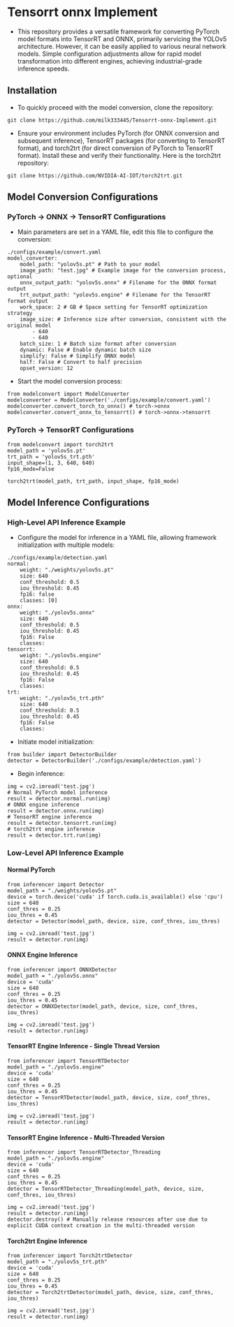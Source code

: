 # Tensorrt onnx Implement

-   This repository provides a versatile framework for converting PyTorch model formats into TensorRT and ONNX, primarily servicing the YOLOv5 architecture. However, it can be easily applied to various neural network models. Simple configuration adjustments allow for rapid model transformation into different engines, achieving industrial-grade inference speeds.

## Installation

-   To quickly proceed with the model conversion, clone the repository:

```python=
git clone https://github.com/milk333445/Tensorrt-onnx-Implement.git
```

-   Ensure your environment includes PyTorch (for ONNX conversion and subsequent inference), TensorRT packages (for converting to TensorRT format), and torch2trt (for direct conversion of PyTorch to TensorRT format). Install these and verify their functionality. Here is the torch2trt repository:

```python=
git clone https://github.com/NVIDIA-AI-IOT/torch2trt.git
```

## Model Conversion Configurations

### PyTorch -> ONNX -> TensorRT Configurations

-   Main parameters are set in a YAML file, edit this file to configure the conversion:

```python=
./configs/example/convert.yaml
model_converter:
    model_path: "yolov5s.pt" # Path to your model
    image_path: "test.jpg" # Example image for the conversion process, optional
    onnx_output_path: "yolov5s.onnx" # Filename for the ONNX format output
    trt_output_path: "yolov5s.engine" # Filename for the TensorRT format output
    work_space: 2 # GB # Space setting for TensorRT optimization strategy
    image_size: # Inference size after conversion, consistent with the original model
        - 640
        - 640
    batch_size: 1 # Batch size format after conversion
    dynamic: False # Enable dynamic batch size
    simplify: False # Simplify ONNX model
    half: False # Convert to half precision
    opset_version: 12

```

-   Start the model conversion process:

```python=
from modelconvert import ModelConverter
modelconverter = ModelConverter('./configs/example/convert.yaml')
modelconverter.convert_torch_to_onnx() # torch->onnx
modelconverter.convert_onnx_to_tensorrt() # torch->onnx->tensorrt
```

### PyTorch -> TensorRT Configurations

```python=
from modelconvert import torch2trt
model_path = 'yolov5s.pt'
trt_path = 'yolov5s_trt.pth'
input_shape=(1, 3, 640, 640)
fp16_mode=False

torch2trt(model_path, trt_path, input_shape, fp16_mode)
```

## Model Inference Configurations

### High-Level API Inference Example

-   Configure the model for inference in a YAML file, allowing framework initialization with multiple models:

```python=
./configs/example/detection.yaml
normal:
    weight: "./weights/yolov5s.pt"
    size: 640
    conf_threshold: 0.5
    iou_threshold: 0.45
    fp16: false
    classes: [0]
onnx:
    weight: "./yolov5s.onnx"
    size: 640
    conf_threshold: 0.5
    iou_threshold: 0.45
    fp16: False
    classes:
tensorrt:
    weight: "./yolov5s.engine"
    size: 640
    conf_threshold: 0.5
    iou_threshold: 0.45
    fp16: False
    classes:
trt:
    weight: "./yolov5s_trt.pth"
    size: 640
    conf_threshold: 0.5
    iou_threshold: 0.45
    fp16: False
    classes:
```

-   Initiate model initialization:

```python=
from builder import DetectorBuilder
detector = DetectorBuilder('./configs/example/detection.yaml')
```

-   Begin inference:

```python=
img = cv2.imread('test.jpg')
# Normal PyTorch model inference
result = detector.normal.run(img)
# ONNX engine inference
result = detector.onnx.run(img)
# TensorRT engine inference
result = detector.tensorrt.run(img)
# torch2trt engine inference
result = detector.trt.run(img)
```

### Low-Level API Inference Example

#### Normal PyTorch

```python=
from inferencer import Detector
model_path = "./weights/yolov5s.pt"
device = torch.device('cuda' if torch.cuda.is_available() else 'cpu')
size = 640
conf_thres = 0.25
iou_thres = 0.45
detector = Detector(model_path, device, size, conf_thres, iou_thres)

img = cv2.imread('test.jpg')
result = detector.run(img)
```

#### ONNX Engine Inference

```python=
from inferencer import ONNXDetector
model_path = "./yolov5s.onnx"
device = 'cuda'
size = 640
conf_thres = 0.25
iou_thres = 0.45
detector = ONNXDetector(model_path, device, size, conf_thres, iou_thres)

img = cv2.imread('test.jpg')
result = detector.run(img)
```

#### TensorRT Engine Inference - Single Thread Version

```python=
from inferencer import TensorRTDetector
model_path = "./yolov5s.engine"
device = 'cuda'
size = 640
conf_thres = 0.25
iou_thres = 0.45
detector = TensorRTDetector(model_path, device, size, conf_thres, iou_thres)

img = cv2.imread('test.jpg')
result = detector.run(img)
```

#### TensorRT Engine Inference - Multi-Threaded Version

```python=
from inferencer import TensorRTDetector_Threading
model_path = "./yolov5s.engine"
device = 'cuda'
size = 640
conf_thres = 0.25
iou_thres = 0.45
detector = TensorRTDetector_Threading(model_path, device, size, conf_thres, iou_thres)

img = cv2.imread('test.jpg')
result = detector.run(img)
detector.destroy() # Manually release resources after use due to explicit CUDA context creation in the multi-threaded version
```

#### Torch2trt Engine Inference

```python=
from inferencer import Torch2trtDetector
model_path = "./yolov5s_trt.pth"
device = 'cuda'
size = 640
conf_thres = 0.25
iou_thres = 0.45
detector = Torch2trtDetector(model_path, device, size, conf_thres, iou_thres)

img = cv2.imread('test.jpg')
result = detector.run(img)
```
